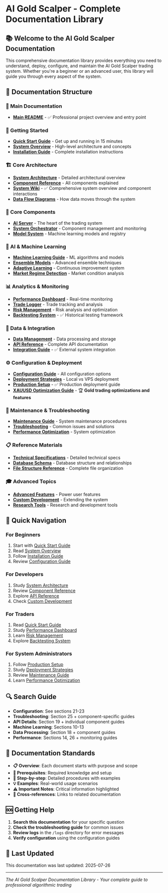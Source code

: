 # AI Gold Scalper - Complete Documentation Library

## 📚 Welcome to the AI Gold Scalper Documentation

This comprehensive documentation library provides everything you need to understand, deploy, configure, and maintain the AI Gold Scalper trading system. Whether you're a beginner or an advanced user, this library will guide you through every aspect of the system.

## 📖 Documentation Structure

### 📖 Main Documentation
- **[Main README](00_Main_README.md)** - ✅ Professional project overview and entry point

### 🚀 Getting Started
- **[Quick Start Guide](01_Quick_Start_Guide.md)** - Get up and running in 15 minutes
- **[System Overview](02_System_Overview.md)** - High-level architecture and concepts
- **[Installation Guide](03_Installation_Guide.md)** - Complete installation instructions

### 🏗️ Core Architecture
- **[System Architecture](04_System_Architecture.md)** - Detailed architectural overview
- **[Component Reference](05_Component_Reference.md)** - All components explained
- **[System Wiki](06_System_Wiki.md)** - ✅ Comprehensive system overview and component interactions
- **[Data Flow Diagrams](07_Data_Flow_Diagrams.md)** - How data moves through the system

### 🔧 Core Components
- **[AI Server](07_AI_Server.md)** - The heart of the trading system
- **[System Orchestrator](08_System_Orchestrator.md)** - Component management and monitoring
- **[Model System](09_Model_System.md)** - Machine learning models and registry

### 🤖 AI & Machine Learning
- **[Machine Learning Guide](10_Machine_Learning_Guide.md)** - ML algorithms and models
- **[Ensemble Models](11_Ensemble_Models.md)** - Advanced ensemble techniques
- **[Adaptive Learning](12_Adaptive_Learning.md)** - Continuous improvement system
- **[Market Regime Detection](13_Market_Regime_Detection.md)** - Market condition analysis

### 📊 Analytics & Monitoring
- **[Performance Dashboard](14_Performance_Dashboard.md)** - Real-time monitoring
- **[Trade Logger](15_Trade_Logger.md)** - Trade tracking and analysis
- **[Risk Management](16_Risk_Management.md)** - Risk analysis and optimization
- **[Backtesting System](17_Backtesting_System.md)** - ✅ Historical testing framework

### 🔄 Data & Integration
- **[Data Management](18_Data_Management.md)** - Data processing and storage
- **[API Reference](19_API_Reference.md)** - Complete API documentation
- **[Integration Guide](20_Integration_Guide.md)** - ✅ External system integration

### ⚙️ Configuration & Deployment
- **[Configuration Guide](21_Configuration_Guide.md)** - All configuration options
- **[Deployment Strategies](22_Deployment_Strategies.md)** - Local vs VPS deployment
- **[Production Setup](23_Production_Setup.md)** - ✅ Production deployment guide
- **[XAUUSD Optimization Guide](XAUUSD_OPTIMIZATION_GUIDE.md)** - 🏆 **Gold trading optimizations and features**

### 🔧 Maintenance & Troubleshooting
- **[Maintenance Guide](24_Maintenance_Guide.md)** - System maintenance procedures
- **[Troubleshooting](25_Troubleshooting.md)** - Common issues and solutions
- **[Performance Optimization](26_Performance_Optimization.md)** - System optimization

### 📋 Reference Materials
- **[Technical Specifications](27_Technical_Specifications.md)** - Detailed technical specs
- **[Database Schema](28_Database_Schema.md)** - Database structure and relationships
- **[File Structure Reference](29_File_Structure_Reference.md)** - Complete file organization

### 🎓 Advanced Topics
- **[Advanced Features](30_Advanced_Features.md)** - Power user features
- **[Custom Development](31_Custom_Development.md)** - Extending the system
- **[Research Tools](32_Research_Tools.md)** - Research and development tools

## 🎯 Quick Navigation

### For Beginners
1. Start with [Quick Start Guide](01_Quick_Start_Guide.md)
2. Read [System Overview](02_System_Overview.md)
3. Follow [Installation Guide](03_Installation_Guide.md)
4. Review [Configuration Guide](21_Configuration_Guide.md)

### For Developers
1. Study [System Architecture](04_System_Architecture.md)
2. Review [Component Reference](05_Component_Reference.md)
3. Explore [API Reference](19_API_Reference.md)
4. Check [Custom Development](31_Custom_Development.md)

### For Traders
1. Read [Quick Start Guide](01_Quick_Start_Guide.md)
2. Study [Performance Dashboard](14_Performance_Dashboard.md)
3. Learn [Risk Management](16_Risk_Management.md)
4. Explore [Backtesting System](17_Backtesting_System.md)

### For System Administrators
1. Follow [Production Setup](23_Production_Setup.md)
2. Study [Deployment Strategies](22_Deployment_Strategies.md)
3. Review [Maintenance Guide](24_Maintenance_Guide.md)
4. Learn [Performance Optimization](26_Performance_Optimization.md)

## 🔍 Search Guide

- **Configuration**: See sections 21-23
- **Troubleshooting**: Section 25 + component-specific guides  
- **API Details**: Section 19 + individual component guides
- **Machine Learning**: Sections 10-13
- **Data Processing**: Section 18 + component guides
- **Performance**: Sections 14, 26 + monitoring guides

## 📝 Documentation Standards

- **📋 Overview**: Each document starts with purpose and scope
- **🎯 Prerequisites**: Required knowledge and setup
- **📖 Step-by-step**: Detailed procedures with examples
- **💡 Examples**: Real-world usage scenarios
- **⚠️ Important Notes**: Critical information highlighted
- **🔗 Cross-references**: Links to related documentation

## 🆘 Getting Help

1. **Search this documentation** for your specific question
2. **Check the troubleshooting guide** for common issues
3. **Review logs** in the `/logs` directory for error messages
4. **Verify configuration** using the configuration guides

## 📅 Last Updated

This documentation was last updated: 2025-07-26

---

*The AI Gold Scalper Documentation Library - Your complete guide to professional algorithmic trading*
